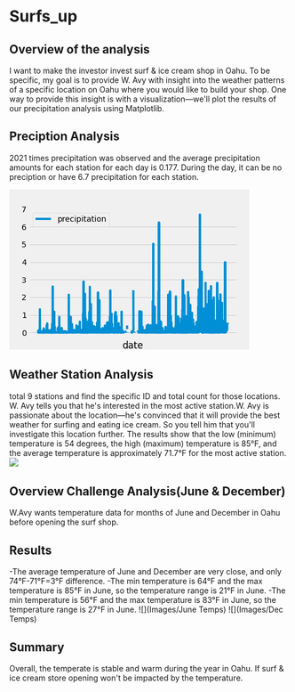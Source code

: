 # Surfs_up
## Overview of the analysis
I want to make the investor invest surf & ice cream shop in Oahu.
To be specific, my goal is to provide W. Avy with insight into the weather patterns of a specific location on Oahu where you would like to build your shop. One way to provide this insight is with a visualization—we'll plot the results of our precipitation analysis using Matplotlib.

## Preciption Analysis

2021 times precipitation was observed and the average precipitation amounts for each station for each day is 0.177. During the day, it can be no preciption or have 6.7 precipitation for each station.

![](Images/precipitation.png)

## Weather Station Analysis
total 9 stations and find the specific ID and total count for those locations.
W. Avy tells you that he's interested in the most active station.W. Avy is passionate about the location—he's convinced that it will provide the best weather for surfing and eating ice cream. So you tell him that you'll investigate this location further.
The results show that the low (minimum) temperature is 54 degrees, the high (maximum) temperature is 85°F, and the average temperature is approximately 71.7°F for the most active station.
![](Images/station-histogram)

## Overview Challenge Analysis(June & December)
W.Avy wants temperature data for months of June and December in Oahu before opening the surf shop.

## Results
-The average temperature of June and December are very close, and only 74°F-71°F=3°F difference. 
-The min temperature is 64°F and the max temperature is 85°F in June, so the temperature range is 21°F in June.
-The min temperature is 56°F and the max temperature is 83°F in June, so the temperature range is 27°F in June.
![](Images/June Temps)
![](Images/Dec Temps)

## Summary
Overall, the temperate is stable and warm during the year in Oahu. If surf & ice cream store opening won't be impacted by the temperature. 


